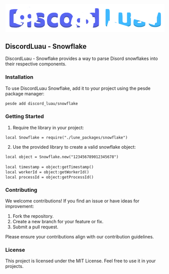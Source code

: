 <div align="center">
	<p>
		<a href=""><img src="https://raw.githubusercontent.com/DiscordLuau/.github/master/resource/DiscordLuau-Banner.png" width="512" alt="discord-luau"/></a>
	</p>
</div>

## DiscordLuau - Snowflake

DiscordLuau - Snowflake provides a way to parse Disord snowflakes into their respective components.

### Installation

To use DiscordLuau Snowflake, add it to your project using the pesde package manager:

```bash
pesde add discord_luau/snowflake
```

### Getting Started

1. Require the library in your project:
```luau
local Snowflake = require("./lune_packages/snowflake")
```

2. Use the provided library to create a valid snowflake object:
```luau
local object = Snowflake.new("123456789012345678")

local timestamp = object:getTimestamp()
local workerId = object:getWorkerId()
local processId = object:getProcessId()
```

### Contributing
We welcome contributions! If you find an issue or have ideas for improvement:

1. Fork the repository.
2. Create a new branch for your feature or fix.
3. Submit a pull request.

Please ensure your contributions align with our contribution guidelines.

### License
This project is licensed under the MIT License. Feel free to use it in your projects.